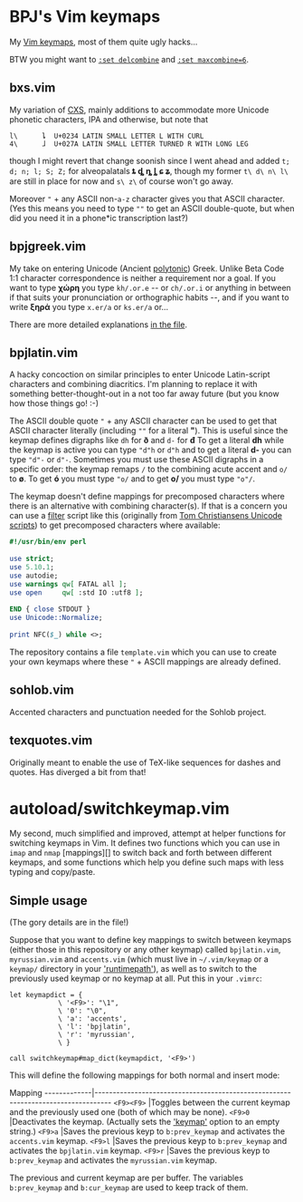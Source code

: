 # BPJ's Vim keymaps

My [Vim keymaps][], most of them quite ugly hacks...

BTW you might want to [`:set delcombine`][] and [`:set maxcombine=6`][].

## bxs.vim

My variation of [CXS][], mainly additions to accommodate more Unicode phonetic characters, IPA and otherwise, but note that

    l\      ȴ  U+0234 LATIN SMALL LETTER L WITH CURL
    4\      ɺ  U+027A LATIN SMALL LETTER TURNED R WITH LONG LEG

though I might revert that change soonish since I went ahead and added `t; d; n; l; S; Z;` for alveopalatals **ȶ ȡ ȵ ȴ ɕ ʑ**, though my former `t\ d\ n\ l\` are still in place for now and `s\ z\` of course won't go away.

Moreover `"` + any ASCII non-`a-z` character gives you that ASCII character. (Yes this means you need to type `""` to get an ASCII double-quote, but when did you need it in a phone\*ic transcription last?)

## bpjgreek.vim

My take on entering Unicode (Ancient [polytonic][]) Greek. Unlike Beta Code 1:1 character correspondence is neither a requirement nor a goal. If you want to type **χώρη** you type `kh/.or.e` -- or `ch/.or.i` or anything in between if that suits your pronunciation or orthographic habits --, and if you want to write **ξηρά** you type `x.er/a` or `ks.er/a` or...

There are more detailed explanations [in the file][].

## bpjlatin.vim

A hacky concoction on similar principles to enter Unicode Latin-script characters and combining diacritics. I'm planning to replace it with something better-thought-out in a not too far away future (but you know how those things go! :-)

The ASCII double quote `"` + any ASCII character can be used to get that ASCII character literally (including `""` for a literal **"**). This is useful since the keymap defines digraphs like `dh` for **ð** and `d-` for **đ** To get a literal **dh** while the keymap is active you can type `"d"h` or `d"h` and to get a literal **d-** you can type `"d"-` or `d"-`. Sometimes you must use these ASCII digraphs in a specific order: the keymap remaps `/` to the combining acute accent and `o/` to **ø**. To get **ó** you must type `"o/` and to get **o/** you must type `"o"/`.

The keymap doesn't define mappings for precomposed characters where there is an alternative with combining character(s). If that is a concern you can use a [filter][] script like this (originally from [Tom Christiansens Unicode scripts][]) to get precomposed characters where available:

``` perl
#!/usr/bin/env perl
 
use strict;
use 5.10.1;
use autodie;
use warnings qw[ FATAL all ];
use open     qw[ :std IO :utf8 ];
 
END { close STDOUT }
use Unicode::Normalize;
 
print NFC($_) while <>;
```

The repository contains a file `template.vim` which you can use to create your own keymaps where these `"` + ASCII mappings are already defined.

## sohlob.vim

Accented characters and punctuation needed for the Sohlob project.

## texquotes.vim

Originally meant to enable the use of TeX-like sequences for dashes and quotes. Has diverged a bit from that!

# autoload/switchkeymap.vim

My second, much simplified and improved, attempt at helper functions for switching keymaps in Vim. It defines two functions which you can use in `imap` and `nmap` \[mappings\]\[\] to switch back and forth between different keymaps, and some functions which help you define such maps with less typing and copy/paste.

## Simple usage

(The gory details are in the file!)

Suppose that you want to define key mappings to switch between keymaps (either those in this repository or any other keymap) called `bpjlatin.vim`, `myrussian.vim` and `accents.vim` (which must live in `~/.vim/keymap` or a `keymap/` directory in your ['runtimepath'][]), as well as to switch to the previously used keymap or no keymap at all. Put this in your `.vimrc`:

``` viml
let keymapdict = {
            \ '<F9>': "\1",
            \ '0': "\0",
            \ 'a': 'accents',
            \ 'l': 'bpjlatin',
            \ 'r': 'myrussian',
            \ }

call switchkeymap#map_dict(keymapdict, '<F9>')
```

This will define the following mappings for both normal and insert mode:

Mapping
-------------|----------------------------------------------------------------------------------
`<F9><F9>`   |Toggles between the current keymap and the previously used one (both of which may be none).
`<F9>0`      |Deactivates the keymap. (Actually sets the ['keymap'][] option to an empty string.)
`<F9>a`      |Saves the previous keyp to `b:prev_keymap` and activates the `accents.vim` keymap.
`<F9>l`      |Saves the previous keyp to `b:prev_keymap` and activates the `bpjlatin.vim` keymap.
`<F9>r`      |Saves the previous keyp to `b:prev_keymap` and activates the `myrussian.vim` keymap.

The previous and current keymap are per buffer. The variables `b:prev_keymap` and `b:cur_keymap` are used to keep track of them.

  [Vim keymaps]: http://vimhelp.appspot.com/mbyte.txt.html#mbyte-keymap ":h mbyte-keymap"
  [`:set delcombine`]: http://vimhelp.appspot.com/options.txt.html#'delcombine' ":h 'delcombine'"
  [`:set maxcombine=6`]: http://vimhelp.appspot.com/options.txt.html#'maxcombine' ":h 'maxcombine'"
  [CXS]: http://www.theiling.de/ipa/
  [polytonic]: http://en.wikipedia.org/wiki/Greek_diacritics
  [in the file]: keymap/bpjgreek.vim
  [filter]: http://vimhelp.appspot.com/change.txt.html#filter ":h filter"
  [Tom Christiansens Unicode scripts]: https://metacpan.org/pod/Unicode::Tussle
  ['runtimepath']: http://vimhelp.appspot.com/options.txt.html#'runtimepath' ":h 'runtimepath'"
  ['keymap']: http://vimhelp.appspot.com/options.txt.html#'keymap' ":h 'keymap'"
